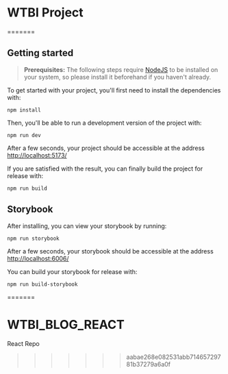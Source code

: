 
# WTBI Project
=======



## Getting started

> **Prerequisites:**
> The following steps require [NodeJS](https://nodejs.org/en/) to be installed on your system, so please
> install it beforehand if you haven't already.

To get started with your project, you'll first need to install the dependencies with:

```
npm install
```

Then, you'll be able to run a development version of the project with:

```
npm run dev
```

After a few seconds, your project should be accessible at the address
[http://localhost:5173/](http://localhost:5173/)


If you are satisfied with the result, you can finally build the project for release with:

```
npm run build
```

## Storybook

After installing, you can view your storybook by running:

```
npm run storybook
```

After a few seconds, your storybook should be accessible at the address
[http://localhost:6006/](http://localhost:6006/)

You can build your storybook for release with:

```
npm run build-storybook
```
=======
# WTBI_BLOG_REACT
React Repo
>>>>>>> aabae268e082531abb71465729781b37279a6a0f
